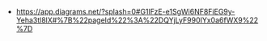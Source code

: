 - https://app.diagrams.net/?splash=0#G1lFzE-e1SgWi6NF8FiEG9y-Yeha3tl8lX#%7B%22pageId%22%3A%22DQYjLyF990IYx0a6fWX9%22%7D
